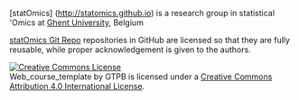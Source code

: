 
[statOmics] (http://statomics.github.io) is a research group in statistical 'Omics at [Ghent University](http://www.ugent.be), Belgium

[statOmics Git Repo](https://github.com/statOmics) repositories in GitHub are licensed so that they are fully reusable, while proper acknowledgement is given to the authors.

<a rel="license" href="http://creativecommons.org/licenses/by/4.0/"><img alt="Creative Commons License" style="border-width:0" src="https://i.creativecommons.org/l/by/4.0/88x31.png" /></a><br /><span xmlns:dct="http://purl.org/dc/terms/" property="dct:title">Web_course_template</span> by <span xmlns:cc="http://creativecommons.org/ns#" property="cc:attributionName">GTPB</span> is licensed under a <a rel="license" href="http://creativecommons.org/licenses/by/4.0/">Creative Commons Attribution 4.0 International License</a>.
